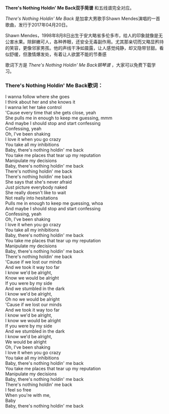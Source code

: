 

**There's Nothing Holdin' Me Back双手简谱** 和五线谱完全对应。

_There's Nothing Holdin' Me Back_ 是加拿大男歌手Shawn Mendes演唱的一首歌曲，发行于2017年04月20日。

Shawn
Mendes，1998年8月8日出生于安大略省多伦多市，给人的印象就像是无公害水果。除鲜嫩可人，各种养眼，还安全无毒副作用。尤其那亲切而又略显矜持的笑容，更像邻家男孩。他的声线干净如晨露，让人感觉纯静，却又隐带甘甜。看似舒缓，但激情爆发处，有着让人欲罢不能的节奏感

歌词下方是 _There's Nothing Holdin' Me Back钢琴谱_ ，大家可以免费下载学习。

### There's Nothing Holdin' Me Back歌词：

I wanna follow where she goes  
I think about her and she knows it  
I wanna let her take control  
'Cause every time that she gets close, yeah  
She pulls me in enough to keep me guessing, mmm  
And maybe I should stop and start confessing  
Confessing, yeah  
Oh, I've been shaking  
I love it when you go crazy  
You take all my inhibitions  
Baby, there's nothing holdin' me back  
You take me places that tear up my reputation  
Manipulate my decisions  
Baby, there's nothing holdin' me back  
There's nothing holdin' me back  
There's nothing holdin' me back  
She says that she's never afraid  
Just picture everybody naked  
She really doesn't like to wait  
Not really into hesitations  
Pulls me in enough to keep me guessing, whoa  
And maybe I should stop and start confessing  
Confessing, yeah  
Oh, I've been shaking  
I love it when you go crazy  
You take all my inhibitions  
Baby, there's nothing holdin' me back  
You take me places that tear up my reputation  
Manipulate my decisions  
Baby, there's nothing holdin' me back  
There's nothing holdin' me back  
'Cause if we lost our minds  
And we took it way too far  
I know we'd be alright,  
Know we would be alright  
If you were by my side  
And we stumbled in the dark  
I know we'd be alright,  
Oh no we would be alright  
'Cause if we lost our minds  
And we took it way too far  
I know we'd be alright,  
I know we would be alright  
If you were by my side  
And we stumbled in the dark  
I know we'd be alright,  
We would be alright  
Oh, I've been shaking  
I love it when you go crazy  
You take all my inhibitions  
Baby, there's nothing holdin' me back  
You take me places that tear up my reputation  
Manipulate my decisions  
Baby, there's nothing holdin' me back  
There's nothing holdin' me back  
I feel so free  
When you're with me,  
Baby  
Baby, there's nothing holdin' me back

